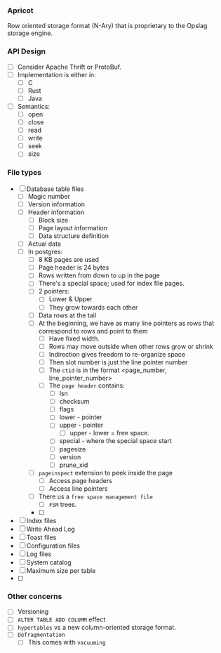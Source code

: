 ### Apricot

Row oriented storage format (N-Ary) that is proprietary to the Opslag storage engine.


### API Design
- [ ] Consider Apache Thrift or ProtoBuf.
- [ ] Implementation is either in:
  - [ ] C
  - [ ] Rust
  - [ ] Java
- [ ] Semantics:
  - [ ] open
  - [ ] close
  - [ ] read
  - [ ] write
  - [ ] seek
  - [ ] size

### File types
- [ ] Database table files
  - [ ] Magic number
  - [ ] Version information
  - [ ] Header information
    - [ ] Block size
    - [ ] Page layout information
    - [ ] Data structure definition
  - [ ] Actual data
  - [ ] In postgres:
    - [ ] 8 KB pages are used
    - [ ] Page header is 24 bytes
    - [ ] Rows written from down to up in the page
    - [ ] There's a special space; used for index file pages.
    - [ ] 2 pointers:
      - [ ] Lower & Upper
      - [ ] They grow towards each other
    - [ ] Data rows at the tail
    - [ ] At the beginning, we have as many line pointers as rows that correspond to rows and point to them
      - [ ] Have fixed width.
      - [ ] Rows may move outside when other rows grow or shrink
      - [ ] Indirection gives freedom to re-organize space
      - [ ] Then slot number is just the line pointer number
      - [ ] The `ctid` is in the format <page_number, line_pointer_number>
      - [ ] The `page header` contains:
        - [ ] lsn
        - [ ] checksum
        - [ ] flags
        - [ ] lower - pointer
        - [ ] upper - pointer
          - [ ] upper - lower = free space.
        - [ ] special - where the special space start
        - [ ] pagesize
        - [ ] version
        - [ ] prune_xid
    - [ ] `pageinspect` extension to peek inside the page
      - [ ] Access page headers
      - [ ] Access line pointers
    - [ ] There us a `free space management file`
      - [ ] `FSM` trees.
    - [ ]  
- [ ] Index files
- [ ] Write Ahead Log
- [ ] Toast files
- [ ] Configuration files
- [ ] Log files
- [ ] System catalog
- [ ] Maximum size per table
- [ ]  


### Other concerns
- [ ] Versioning
- [ ] `ALTER TABLE ADD COLUMM` effect
- [ ] `hypertables` vs a new column-oriented storage format.
- [ ] `Defragmentation`
  - [ ] This comes with `vacuuming`
